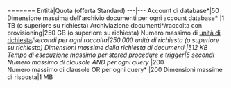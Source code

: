=======
Entità|Quota (offerta Standard)
---|---
Account di database*|50
Dimensione massima dell'archivio documenti per ogni account database* |1 TB (o superiore su richiesta)
Archiviazione documenti*/raccolta con provisioning|250 GB (o superiore su richiesta)
Numero massimo di [unità di richiesta](../articles/documentdb/documentdb-request-units.md)*/secondi per ogni raccolta|250\.000 unità di richiesta (o superiore su richiesta)
Dimensioni massime della richiesta di documenti |512 KB
Tempo di esecuzione massimo per stored procedure e trigger|5 secondi
Numero massimo di clausole AND per ogni query* |200		
Numero massimo di clausole OR per ogni query* |200
Dimensioni massime di risposta|1 MB

<!---HONumber=AcomDC_0420_2016-->